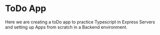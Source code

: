 # ToDo App

Here we are creating a toDo app to practice Typescript in Express Servers and setting up Apps from scratch in a Backend environment.
